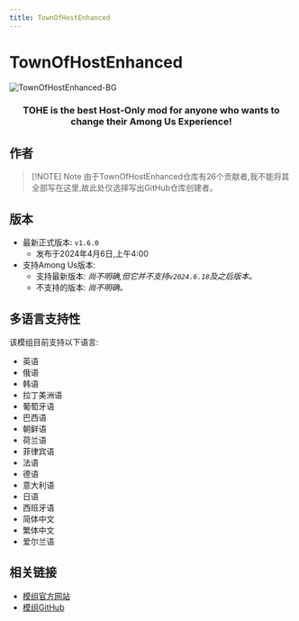 ```yaml
---
title: TownOfHostEnhanced
---
```

# TownOfHostEnhanced
![TownOfHostEnhanced-BG](/Image/TownOfHostEnhanced.jpg)

<div align="center">
<h3>TOHE is the best Host-Only mod for anyone who wants to change their Among Us Experience!</h3>
</div>

<script setup>
import { VPTeamMembers } from 'vitepress/theme'

const members = [
  {
    avatar: '/Image/Moe.png',
    name: 'Moe',
    title: '开发者',
    links: [
      { icon: 'github', link: 'https://github.com/0xDrMoe' },
      { icon: 'x', link: 'https://x.com/0xDrMoe'}
    ]
  }
]

</script>

## 作者

<div align="center">
<VPTeamMembers size="small" :members="members" />
</div>

> [!NOTE] Note
> 由于TownOfHostEnhanced仓库有26个贡献者,我不能将其全部写在这里,故此处仅选择写出GitHub仓库创建者。
## 版本
- 最新正式版本: `v1.6.0`
  - 发布于2024年4月6日,上午4:00
- 支持Among Us版本:
    - 支持最新版本: *尚不明确,但它并不支持`v2024.6.18`及之后版本。*
    - 不支持的版本: *尚不明确。*

## 多语言支持性
该模组目前支持以下语言:
- 英语
- 俄语
- 韩语
- 拉丁美洲语
- 葡萄牙语
- 巴西语
- 朝鲜语
- 荷兰语
- 菲律宾语
- 法语
- 德语
- 意大利语
- 日语
- 西班牙语
- 简体中文
- 繁体中文
- 爱尔兰语

## 相关链接

- [模组官方网站](https://tohre.dev)
- [模组GitHub](https://github.com/0xDrMoe/TownofHost-Enhanced)